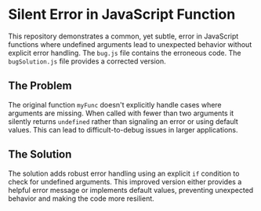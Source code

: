 # Silent Error in JavaScript Function

This repository demonstrates a common, yet subtle, error in JavaScript functions where undefined arguments lead to unexpected behavior without explicit error handling.  The `bug.js` file contains the erroneous code. The `bugSolution.js` file provides a corrected version. 

## The Problem

The original function `myFunc` doesn't explicitly handle cases where arguments are missing. When called with fewer than two arguments it silently returns `undefined` rather than signaling an error or using default values. This can lead to difficult-to-debug issues in larger applications.

## The Solution

The solution adds robust error handling using an explicit `if` condition to check for undefined arguments. This improved version either provides a helpful error message or implements default values, preventing unexpected behavior and making the code more resilient.